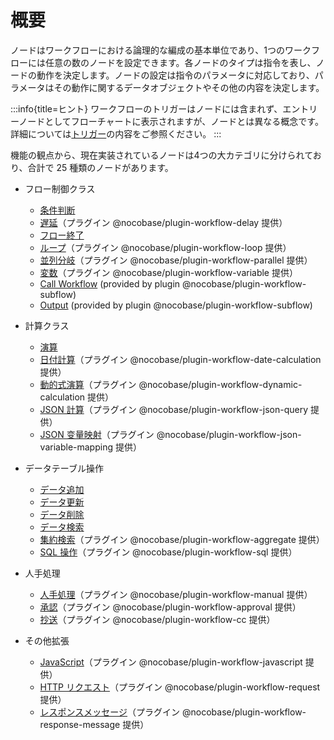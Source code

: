 # 概要

ノードはワークフローにおける論理的な編成の基本単位であり、1つのワークフローには任意の数のノードを設定できます。各ノードのタイプは指令を表し、ノードの動作を決定します。ノードの設定は指令のパラメータに対応しており、パラメータはその動作に関するデータオブジェクトやその他の内容を決定します。

:::info{title=ヒント}
ワークフローのトリガーはノードには含まれず、エントリーノードとしてフローチャートに表示されますが、ノードとは異なる概念です。詳細については[トリガー](../triggers/index.md)の内容をご参照ください。
:::

機能の観点から、現在実装されているノードは4つの大カテゴリに分けられており、合計で 25 種類のノードがあります。

- フロー制御クラス
  - [条件判断](./condition.md)
  - [遅延](./delay.md)（プラグイン @nocobase/plugin-workflow-delay 提供）  
  - [フロー終了](./end.md)
  - [ループ](./loop.md)（プラグイン @nocobase/plugin-workflow-loop 提供）  
  - [並列分岐](./parallel.md)（プラグイン @nocobase/plugin-workflow-parallel 提供）
  - [変数](./variable.md)（プラグイン @nocobase/plugin-workflow-variable 提供）
  - [Call Workflow](./subflow.md) (provided by plugin @nocobase/plugin-workflow-subflow)
  - [Output](./output.md) (provided by plugin @nocobase/plugin-workflow-subflow)

- 計算クラス
  - [演算](./calculation.md)
  - [日付計算](./date-calculation.md)（プラグイン @nocobase/plugin-workflow-date-calculation 提供）
  - [動的式演算](./dynamic-calculation.md)（プラグイン @nocobase/plugin-workflow-dynamic-calculation 提供）
  - [JSON 計算](./json-query.md)（プラグイン @nocobase/plugin-workflow-json-query 提供）
  - [JSON 变量映射](./json-variable-mapping.md)（プラグイン @nocobase/plugin-workflow-json-variable-mapping 提供）

- データテーブル操作
  - [データ追加](./create.md)
  - [データ更新](./update.md)
  - [データ削除](./destroy.md)
  - [データ検索](./query.md)
  - [集約検索](./aggregate.md)（プラグイン @nocobase/plugin-workflow-aggregate 提供）
  - [SQL 操作](./sql.md)（プラグイン @nocobase/plugin-workflow-sql 提供）

- 人手処理  
  - [人手処理](./manual.md)（プラグイン @nocobase/plugin-workflow-manual 提供）
  - [承認](./approval.md)（プラグイン @nocobase/plugin-workflow-approval 提供）
  - [抄送](./cc.md)（プラグイン @nocobase/plugin-workflow-cc 提供）
- その他拡張
  - [JavaScript](./javascript.md)（プラグイン @nocobase/plugin-workflow-javascript 提供）
  - [HTTP リクエスト](./request.md)（プラグイン @nocobase/plugin-workflow-request 提供）
  - [レスポンスメッセージ](./response-message.md)（プラグイン @nocobase/plugin-workflow-response-message 提供）
